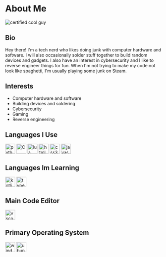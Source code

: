 # About Me
![certified cool guy](https://github.com/snqwq/assets/blob/1ac935f88dbb3fdafd615ddf20288b6cefacd15c/cool-guy-green.svg)

## Bio
Hey there! I'm a tech nerd who likes doing junk with computer hardware and software. I will also occasionally solder stuff together to build random devices and gadgets. I also have an interest in cybersecurity and I like to reverse engineer things for fun. When I'm not trying to make my code not look like spaghetti, I'm usually playing some junk on Steam.

## Interests
- Computer hardware and software
- Building devices and soldering
- Cybersecurity
- Gaming
- Reverse engineering

## Languages I Use
<div float="left">
  <img height="32" width="32" src="https://cdn.simpleicons.org/python" alt="python"/> 
  <img height="32" width="32" src="https://cdn.simpleicons.org/C" alt="C"/>
  <img height="32" width="32" src="https://cdn.simpleicons.org/lua" alt="lua"/>
  <img height="32" width="32" src="https://cdn.simpleicons.org/html5" alt="html5"/>
  <img height="32" width="32" src="https://cdn.simpleicons.org/css3" alt="css3"/>
  <img height="32" width="32" src="https://cdn.simpleicons.org/javascript" alt="javascript"/>
<div/>

## Languages Im Learning
<div float="left">
  <img height="32" width="32" src="https://cdn.simpleicons.org/kotlin" alt="kotlin"/>
  <img height="32" width="32" src="https://cdn.simpleicons.org/typescript" alt="typescript"/>
</div/>

## Main Code Editor
<div float="left">
  <img height="32" width="32" src="https://cdn.simpleicons.org/visualstudiocode" alt="vscode"/>
<div/>

## Primary Operating System
<div float="left">
  <img height="32" width="32" src="https://cdn.simpleicons.org/windows" alt="windows"/>
  <img height="32" width="32" src="https://cdn.simpleicons.org/ubuntu" alt="ubuntu"/>
<div/>

